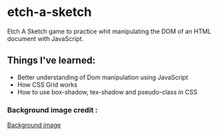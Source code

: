 # etch-a-sketch

<p>Etch A Sketch game to practice whit manipulating the DOM of an HTML document with JavaScript.</p>

<h2>Things I've learned:</h2>

<ul>
  <li>Better understanding of Dom manipulation using JavaScript</li>
  <li>How CSS Grid works</li>
  <li>How to use box-shadow, tex-shadow and pseudo-class in CSS</li>
</ul>

<h3>Background image credit :</H3>

<a href="https://it.freepik.com/vettori-gratuito/sfondo-anni-60-vettore-di-disegno-del-cerchio-astratto_18883975.htm#query=60s%20background%20abstract%20circle%20design%20vector&position=0&from_view=search&track=sph"
target="_blank" rel="noreferrer noopener">Background image</a>
